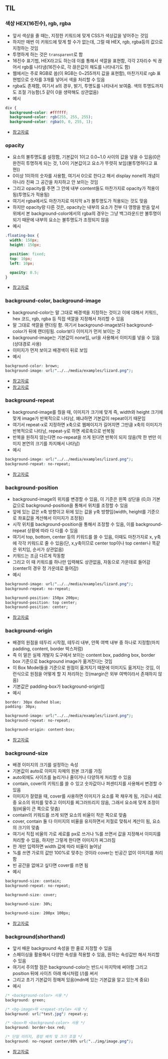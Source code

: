 ## TIL

### 색상 HEX(16진수), rgb, rgba
- 앞서 색상을 줄 때는, 지정한 키워드에 맞게 CSS가 색상값을 넣어주는 것임
- 하지만 매번 이 키워드에 맞게 할 수가 없는데, 그럴 때 HEX, rgb, rgba등의 값으로 지정하는 것임
- 투명하게 하는 것은 `transparent`로 함
- 16진수 표기법, HEX라고도 하는데 이를 통해서 색깔을 표현함, 각각 2자리수 씩 끊어서 rgb를 나타냄(16진수로, 각 끊은값이 채도를 나타내기도 함)
- 웹에서는 주로 RGB로 씀(이 RGB는 0~255까지 값을 표현함), 마찬가지로 rgb 표현법으로 숫자를 3개를 넣어서 색을 처리할 수 있음
- rgba도 존재함, 여기서 a의 경우, 밝기, 투명도를 나타내서 보여줌. 색의 투명도까지도 조절 가능함(.5 같이 0을 생략해도 상관없음)
- 예시
```css
div {
  background-color: #ffffff;
  background-color: rgb(255, 255, 255);
  background-color: rgba(0, 0, 255, 1);
```
- [참고자료](https://developer.mozilla.org/ko/docs/Web/CSS/color_value)

### opacity
- 요소의 불투명도를 설정함, 기본값이 1이고 0.0~1.0 사이의 값을 넣을 수 있음(0은 완전히 투명하게 되는 것, 1.0이 기본값이고 요소가 뚜렷히 보임(불투명하다고 표현))
- 0이상 1이하의 숫자를 사용함, 여기서 0으로 한다고 해서 display none의 개념이 아니라 진짜 그 공간을 차지하고 안 보이는 것임
- 그리고 opacity를 주면 그 안에 내부 content들도 마찬가지로 opacity가 적용이 됨(투명도가 적용됨)
- 여기서 rgba에서도 마찬가지로 마지막 a가 불투명도가 적용되는 것도 맞음
- 하지만 opacity랑 다른 것은, opacity는 내부의 요소가 전부 다 영향을 받음 앞서 위에서 본 background-color에서의 rgba의 경우는 그냥 백그라운드만 불투명이 되기 때문에 내부의 요소는 불투명도가 조정되지 않음
- 예시
```css
.floating-box {
  width: 150px;
  height: 150px;

  position: fixed;
  top: 10px;
  left: 10px;

  opacity: 0.5;
}
```
- [참고자료](https://developer.mozilla.org/ko/docs/Web/CSS/opacity)

### background-color, background-image
- background-color는 말 그대로 배경색을 지정하는 것이고 이에 대해서 키워드, hex 코드, rgb, rgba 등 직접 색깔을 지정해서 처리할 수 있음
- 말 그대로 색깔을 랜더링 함. 여기서 background-image보다 background-color가 뒤에 랜더링됨. color보다 이미지가 먼저 보이는 것
- background-image는 기본값이 none임, url을 사용해서 이미지를 넣을 수 있음(상대경로 사용)
- 이미지가 먼저 보이고 배경색이 뒤로 보임
- 예시
```css
background-color: brown;
background-image: url("../../media/examples/lizard.png");
```
- [참고자료](https://developer.mozilla.org/en-US/docs/Web/CSS/background-color)
- [참고자료](https://developer.mozilla.org/en-US/docs/Web/CSS/background-image)

### background-repeat
- background-image를 줬을 때, 이미지가 크기에 맞게 즉, width와 height 크기에 맞게 image가 반복적으로 나타남, 왜냐하면 기본값이 repeat이기 때문임
- 여기서 repeat-x로 지정하면 x축으로 웹페이지가 길어지면 그만큼 x축의 이미지가 반복적으로 나타남, repeat-y로 하면 세로축으로 반복됨
- 반복을 원하지 않는다면 no-repeat을 쓰게 된다면 반복이 되지 않음(딱 한 번만 이미지 본연의 크기를 차지해서 나타남)
- 예시
```css
background-image: url("../../media/examples/lizard.png");
background-repeat: no-repeat;
```
- [참고자료](https://developer.mozilla.org/en-US/docs/Web/CSS/background-repeat)

### background-position
- background-image의 위치를 변경할 수 있음, 이 기준은 왼쪽 상단을 (0,0) 기본값으로 background-position을 통해서 위치를 조정할 수 있음
- 앞에 있는 값은 x축 방향이고 뒤에 있는 값을 y축 방향임(width, height를 기준으로 좌표값을 계산해서 이미지가 조정됨)
- 시작 위치를 background-position을 통해서 조정할 수 있음, 이를 background-repeat 상황에 따라 다 다를 수 있음
- 여기서 top, bottom, center 등의 키워드를 쓸 수 있음, 이때도 마찬가지로 x, y축에 각각 키워드로 줄 수 있음(단, x,y축이므로 center top이나 top center나 똑같은 위치임, 순서가 상관없음)
- 키워드는 조금 다르게 작동함
- 그리고 이 때 키워드를 하나만 입력해도 상관없음, 자동으로 가운데로 들어감(center의 경우 정 가운데로 들어감)
- 예시
```css
background-image: url("../../media/examples/lizard.png");
background-repeat: no-repeat;

background-position: 150px 200px;
background-position: top center;
background-position: center;
```
- [참고자료](https://developer.mozilla.org/en-US/docs/Web/CSS/background-position)

### background-origin
- 배경의 원점을 테두리 시작점, 테두리 내부, 안쪽 여백 내부 중 하나로 지정함(마치 padding, content, border 박스처럼)
- 즉 이 말은 실제 개발자 도구에서 보이는 content box, padding box, border box 기준으로 background image가 옮겨진다는 것임
- 이 Box Model들을 기준으로 원점이 옮겨지기 때문에 이미지도 옮겨지는 것임, 이런식으로 원점을 어떻게 할 지 처리하는 것(margin은 외부 여백이라서 존재하지 않음)
- 기본값은 padding-box가 background-origin임
- 예시
```css
border: 30px dashed blue;
padding: 30px;

background-image: url("../../media/examples/lizard.png");
background-repeat: no-repeat;

background-origin: content-box;
```
- [참고자료](https://developer.mozilla.org/en-US/docs/Web/CSS/background-origin)

### background-size
- 배경 이미지의 크기를 설정하는 속성
- 기본값이 auto로 이미지 자체의 원본 크기를 가짐
- auto외에도 사이즈를 늘리거나 줄이거나 다양하게 처리할 수 있음
- contain, cover의 키워드를 쓸 수 있고 숫자값이나 퍼센티지를 사용해서 변경할 수 있음
- 이미지가 잘렸을 때, cover를 사용하면 이미지가 요소를 꽉 채우게 됨, 가로나 세로 중 요소의 위치를 맞추고 이미지를 찌그러뜨리지 않음, 그래서 요소에 맞게 조정이 됨(비율이 큰 쪽으로 맞춤)
- contain의 키워드를 쓰게 되면 요소의 비율이 작은 쪽으로 맞춤
- cover, contain 둘 다 이미지의 비율을 유지하면서 저절로 맞춰서 계산이 됨, 요소의 크기의 맞춤
- 여기서 직접 비율의 가로 세로를 px로 쓰거나 %를 쓰면서 값을 지정해서 이미지를 처리할 수 있음, 하지만 그렇게 한다면 이미지가 찌그러짐
- 한 개만 입력하면 width 값에 따라 비율이 늘어남
- %를 쓰면 가로의 값만 100%로 맞추는 것이라 cover는 빈공간 없이 이미지를 처리함
- 빈 공간을 없애고 싶다면 cover를 쓰면 됨
- 예시
```css
background-size: contain;
background-repeat: no-repeat;

background-size: cover;

background-size: 30%;

background-size: 200px 100px;
```
- [참고자료](https://developer.mozilla.org/en-US/docs/Web/CSS/background-size)

### background(shorthand)
- 앞서 배운 background 속성을 한 줄로 지정할 수 있음
- 스페이싱을 활용해서 다양한 속성을 적용할 수 있음, 원하는 속성값만 해서 처리할 수 있음
- 여기서 주의할 점은 background-color는 반드시 마지막에 써야함 그리고 position 뒤에 사이즈 아래 예시처럼 (/)를 써서
- 그리고 초기 기본값이 정해져 있음(mdn에 있는 기본값을 알고 있는게 중요)
- 예시
```css
/* <background-color> 사용 */
background: green;

/* <bg-image>와 <repeat-style> 사용 */
background: url("test.jpg") repeat-y;

/* <box>와 <background-color> 사용 */
background: border-box red;

/* 단일 이미지, 중앙 배치 및 크기 조절 */
background: no-repeat center/80% url("../img/image.png");
```
- [참고자료](https://developer.mozilla.org/ko/docs/Web/CSS/background)
